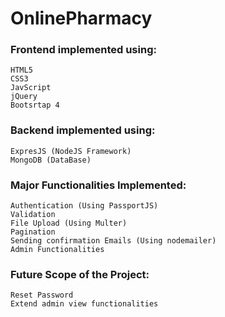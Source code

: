 # OnlinePharmacy

### Frontend implemented using:
    HTML5
    CSS3
    JavScript
    jQuery
    Bootsrtap 4
    
### Backend implemented using:
    ExpresJS (NodeJS Framework)
    MongoDB (DataBase)
    
### Major Functionalities Implemented:
    Authentication (Using PassportJS)
    Validation
    File Upload (Using Multer)
    Pagination
    Sending confirmation Emails (Using nodemailer)
    Admin Functionalities

### Future Scope of the Project:
    Reset Password
    Extend admin view functionalities
